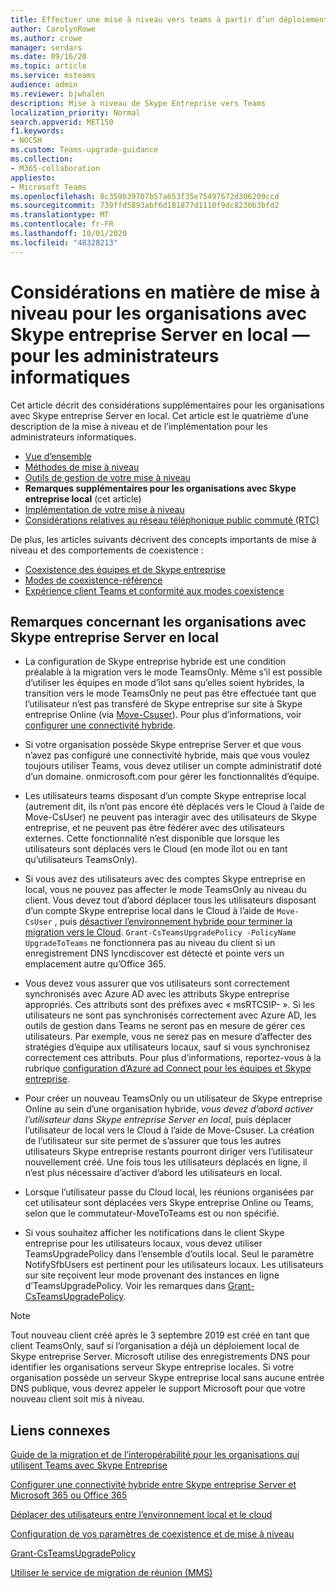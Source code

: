 ```yaml
---
title: Effectuer une mise à niveau vers teams à partir d’un déploiement local de Skype entreprise-Microsoft teams
author: CarolynRowe
ms.author: crowe
manager: serdars
ms.date: 09/16/20
ms.topic: article
ms.service: msteams
audience: admin
ms.reviewer: bjwhalen
description: Mise à niveau de Skype Entreprise vers Teams
localization_priority: Normal
search.appverid: MET150
f1.keywords:
- NOCSH
ms.custom: Teams-upgrade-guidance
ms.collection:
- M365-collaboration
appliesto:
- Microsoft Teams
ms.openlocfilehash: 8c359b39707b57a653f35e75497672d306209ccd
ms.sourcegitcommit: 739ffd5893abf6d181877d1110f9dc8230b3bfd2
ms.translationtype: MT
ms.contentlocale: fr-FR
ms.lasthandoff: 10/01/2020
ms.locfileid: "48328213"
---
```

# <a name="upgrade-considerations-for-organizations-with-skype-for-business-server-on-premises-mdash-for-it-administrators"></a>Considérations en matière de mise à niveau pour les organisations avec Skype entreprise Server en local &mdash; pour les administrateurs informatiques

Cet article décrit des considérations supplémentaires pour les organisations avec Skype entreprise Server en local. Cet article est le quatrième d’une description de la mise à niveau et de l’implémentation pour les administrateurs informatiques.  

- [Vue d’ensemble](upgrade-to-teams-on-prem-overview.md)
- [Méthodes de mise à niveau](upgrade-to-teams-on-prem-upgrade-methods.md)
- [Outils de gestion de votre mise à niveau](upgrade-to-teams-on-prem-tools.md)
- **Remarques supplémentaires pour les organisations avec Skype entreprise local** (cet article)
- [Implémentation de votre mise à niveau](upgrade-to-teams-on-prem-implement.md)
- [Considérations relatives au réseau téléphonique public commuté (RTC)](upgrade-to-teams-on-prem-pstn-considerations.md)

De plus, les articles suivants décrivent des concepts importants de mise à niveau et des comportements de coexistence :

- [Coexistence des équipes et de Skype entreprise](upgrade-to-teams-on-prem-coexistence.md)
- [Modes de coexistence-référence](migration-interop-guidance-for-teams-with-skype.md)
- [Expérience client Teams et conformité aux modes coexistence](teams-client-experience-and-conformance-to-coexistence-modes.md)



## <a name="considerations-for-organizations-with-skype-for-business-server-on-premises"></a>Remarques concernant les organisations avec Skype entreprise Server en local

- La configuration de Skype entreprise hybride est une condition préalable à la migration vers le mode TeamsOnly. Même s’il est possible d’utiliser les équipes en mode d’îlot sans qu’elles soient hybrides, la transition vers le mode TeamsOnly ne peut pas être effectuée tant que l’utilisateur n’est pas transféré de Skype entreprise sur site à Skype entreprise Online (via [Move-Csuser](https://docs.microsoft.com/SkypeForBusiness/hybrid/move-users-between-on-premises-and-cloud)). Pour plus d’informations, voir [configurer une connectivité hybride](https://docs.microsoft.com/skypeforbusiness/hybrid/configure-hybrid-connectivity).

- Si votre organisation possède Skype entreprise Server et que vous n’avez pas configuré une connectivité hybride, mais que vous voulez toujours utiliser Teams, vous devez utiliser un compte administratif doté d’un domaine. onmicrosoft.com pour gérer les fonctionnalités d’équipe. 

- Les utilisateurs teams disposant d’un compte Skype entreprise local (autrement dit, ils n’ont pas encore été déplacés vers le Cloud à l’aide de Move-CsUser) ne peuvent pas interagir avec des utilisateurs de Skype entreprise, et ne peuvent pas être fédérer avec des utilisateurs externes. Cette fonctionnalité n’est disponible que lorsque les utilisateurs sont déplacés vers le Cloud (en mode îlot ou en tant qu’utilisateurs TeamsOnly). 

- Si vous avez des utilisateurs avec des comptes Skype entreprise en local, vous ne pouvez pas affecter le mode TeamsOnly au niveau du client. Vous devez tout d’abord déplacer tous les utilisateurs disposant d’un compte Skype entreprise local dans le Cloud à l’aide de `Move-CsUser` , puis [désactiver l’environnement hybride pour terminer la migration vers le Cloud](https://docs.microsoft.com/skypeforbusiness/hybrid/cloud-consolidation-disabling-hybrid).  `Grant-CsTeamsUpgradePolicy -PolicyName UpgradeToTeams` ne fonctionnera pas au niveau du client si un enregistrement DNS lyncdiscover est détecté et pointe vers un emplacement autre qu’Office 365.

- Vous devez vous assurer que vos utilisateurs sont correctement synchronisés avec Azure AD avec les attributs Skype entreprise appropriés. Ces attributs sont des préfixes avec « msRTCSIP- ». Si les utilisateurs ne sont pas synchronisés correctement avec Azure AD, les outils de gestion dans Teams ne seront pas en mesure de gérer ces utilisateurs. Par exemple, vous ne serez pas en mesure d’affecter des stratégies d’équipe aux utilisateurs locaux, sauf si vous synchronisez correctement ces attributs. Pour plus d’informations, reportez-vous à la rubrique [configuration d’Azure ad Connect pour les équipes et Skype entreprise](https://docs.microsoft.com/SkypeForBusiness/hybrid/configure-azure-ad-connect).

- Pour créer un nouveau TeamsOnly ou un utilisateur de Skype entreprise Online au sein d’une organisation hybride, *vous devez d’abord activer l’utilisateur dans Skype entreprise Server en local*, puis déplacer l’utilisateur de local vers le Cloud à l’aide de Move-Csuser.  La création de l’utilisateur sur site permet de s’assurer que tous les autres utilisateurs Skype entreprise restants pourront diriger vers l’utilisateur nouvellement créé. Une fois tous les utilisateurs déplacés en ligne, il n’est plus nécessaire d’activer d’abord les utilisateurs en local.

- Lorsque l’utilisateur passe du Cloud local, les réunions organisées par cet utilisateur sont déplacées vers Skype entreprise Online ou Teams, selon que le commutateur-MoveToTeams est ou non spécifié.

- Si vous souhaitez afficher les notifications dans le client Skype entreprise pour les utilisateurs locaux, vous devez utiliser TeamsUpgradePolicy dans l’ensemble d’outils local. Seul le paramètre NotifySfbUsers est pertinent pour les utilisateurs locaux.  Les utilisateurs sur site reçoivent leur mode provenant des instances en ligne d’TeamsUpgradePolicy. Voir les remarques dans [Grant-CsTeamsUpgradePolicy](https://docs.microsoft.com/powershell/module/skype/grant-csteamsupgradepolicy?view=skype-ps). 

>[!NOTE]
> Tout nouveau client créé après le 3 septembre 2019 est créé en tant que client TeamsOnly, sauf si l’organisation a déjà un déploiement local de Skype entreprise Server. Microsoft utilise des enregistrements DNS pour identifier les organisations serveur Skype entreprise locales. Si votre organisation possède un serveur Skype entreprise local sans aucune entrée DNS publique, vous devrez appeler le support Microsoft pour que votre nouveau client soit mis à niveau. 













## <a name="related-links"></a>Liens connexes

[Guide de la migration et de l’interopérabilité pour les organisations qui utilisent Teams avec Skype Entreprise](migration-interop-guidance-for-teams-with-skype.md) 

[Configurer une connectivité hybride entre Skype entreprise Server et Microsoft 365 ou Office 365](https://docs.microsoft.com/SkypeForBusiness/hybrid/configure-hybrid-connectivity)

[Déplacer des utilisateurs entre l’environnement local et le cloud](https://docs.microsoft.com/SkypeForBusiness/hybrid/move-users-between-on-premises-and-cloud)

[Configuration de vos paramètres de coexistence et de mise à niveau](setting-your-coexistence-and-upgrade-settings.md)

[Grant-CsTeamsUpgradePolicy](https://docs.microsoft.com/powershell/module/skype/grant-csteamsupgradepolicy?view=skype-ps)

[Utiliser le service de migration de réunion (MMS)](https://docs.microsoft.com/skypeforbusiness/audio-conferencing-in-office-365/setting-up-the-meeting-migration-service-mms)

